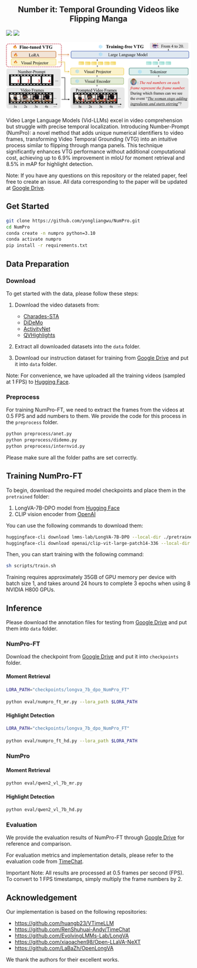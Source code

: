 <h2 align="center">Number it: Temporal Grounding Videos like Flipping Manga</h2>


<div style='display:flex; gap: 0.25rem; '>
<a href='https://arxiv.org/abs/2411.10332'><img src='https://img.shields.io/badge/Paper-PDF-red'></a>
<a href='https://huggingface.co/datasets/Liang0223/NumPro_FT'><img src='https://img.shields.io/badge/%F0%9F%A4%97%20Hugging%20Face-Dataset-blue'></a> 
</div>

![Figure 1](./doc/method.png)

Video Large Language Models (Vid-LLMs) excel in video comprehension but struggle with precise temporal localization. Introducing Number-Prompt (NumPro): a novel method that adds unique numerical identifiers to video frames, transforming Video Temporal Grounding (VTG) into an intuitive process similar to flipping through manga panels. This technique significantly enhances VTG performance without additional computational cost, achieving up to 6.9% improvement in mIoU for moment retrieval and 8.5% in mAP for highlight detection.

Note: If you have any questions on this repository or the related paper, feel free to create an issue. All data corresponding to the paper will be updated at [Google Drive](https://drive.google.com/drive/folders/13NYRDC87Uc4AqaT5FBHA7QkHV5OMl-v8?usp=sharing).

## Get Started
```bash
git clone https://github.com/yongliangwu/NumPro.git
cd NumPro
conda create -n numpro python=3.10
conda activate numpro
pip install -r requirements.txt
```
## Data Preparation
### Download
To get started with the data, please follow these steps:

1. Download the video datasets from:
   - [Charades-STA](http://vuchallenge.org/charades.html)
   - [DiDeMo](https://github.com/LisaAnne/TemporalLanguageRelease) 
   - [ActivityNet](http://activity-net.org/download.html)
   - [QVHighlights](https://github.com/jayleicn/moment_detr)

2. Extract all downloaded datasets into the `data` folder.

3. Download our instruction dataset for training from [Google Drive](https://drive.google.com/file/d/1X4VSdSpGEBeRDVGaZq6HsUjJxUj88jDc/view?usp=sharing) and put it into `data` folder.

Note: For convenience, we have uploaded all the training videos (sampled at 1 FPS) to [Hugging Face](https://huggingface.co/datasets/Liang0223/NumPro_FT).

### Preprocess
For training NumPro-FT, we need to extract the frames from the videos at 0.5 FPS and add numbers to them. We provide the code for this process in the `preprocess` folder.
```bash
python preprocess/anet.py
python preprocess/didemo.py
python preprocess/internvid.py
```
Please make sure all the folder paths are set correctly.

## Training NumPro-FT
To begin, download the required model checkpoints and place them in the `pretrained` folder:
1. LongVA-7B-DPO model from [Hugging Face](https://huggingface.co/lmms-lab/LongVA-7B-DPO)
2. CLIP vision encoder from [OpenAI](https://huggingface.co/openai/clip-vit-large-patch14-336)

You can use the following commands to download them:

```bash
huggingface-cli download lmms-lab/LongVA-7B-DPO --local-dir ./pretrained/LongVA-7B-DPO
huggingface-cli download openai/clip-vit-large-patch14-336 --local-dir ./pretrained/clip-vit-large-patch14-336
```

Then, you can start training with the following command:
```bash
sh scripts/train.sh
```
Training requires approximately 35GB of GPU memory per device with batch size 1, and takes around 24 hours to complete 3 epochs when using 8 NVIDIA H800 GPUs.

## Inference
Please download the annotation files for testing from [Google Drive](https://drive.google.com/drive/folders/11tsL9BjM3xcyaYDN2Af-n6yJfmvWuggv?usp=sharing) and put them into `data` folder.
### NumPro-FT
Download the checkpoint from [Google Drive](https://drive.google.com/drive/folders/1klRwOTQNCU2EPzbA8qB_rMUwzVOFFHYV?usp=sharing) and put it into `checkpoints` folder.
#### Moment Retrieval
```bash
LORA_PATH="checkpoints/longva_7b_dpo_NumPro_FT"

python eval/numpro_ft_mr.py --lora_path $LORA_PATH
```
#### Highlight Detection
```bash
LORA_PATH="checkpoints/longva_7b_dpo_NumPro_FT"

python eval/numpro_ft_hd.py --lora_path $LORA_PATH
```
### NumPro
#### Moment Retrieval
```bash
python eval/qwen2_vl_7b_mr.py
```
#### Highlight Detection
```bash
python eval/qwen2_vl_7b_hd.py
```

### Evaluation
We provide the evaluation results of NumPro-FT through [Google Drive](https://drive.google.com/drive/folders/1SQT_jboYlEDvl_fJKbHBb4BOGZDH4YS3?usp=sharing) for reference and comparison.

For evaluation metrics and implementation details, please refer to the evaluation code from [TimeChat](https://github.com/RenShuhuai-Andy/TimeChat).

Important Note: All results are processed at 0.5 frames per second (FPS). To convert to 1 FPS timestamps, simply multiply the frame numbers by 2.

## Acknowledgement
Our implementation is based on the following repositories:

- https://github.com/huangb23/VTimeLLM
- https://github.com/RenShuhuai-Andy/TimeChat
- https://github.com/EvolvingLMMs-Lab/LongVA
- https://github.com/xiaoachen98/Open-LLaVA-NeXT
- https://github.com/LaBaZh/OpenLongVA

We thank the authors for their excellent works.
